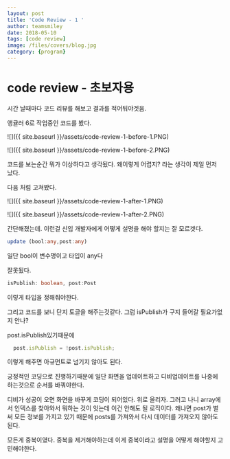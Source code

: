 ```yaml
---
layout: post
title: 'Code Review - 1 ' 
author: teamsmiley 
date: 2018-05-10
tags: [code review]
image: /files/covers/blog.jpg
category: {program}
---
```


# code review - 초보자용

시간 날때마다 코드 리뷰를 해보고 결과를 적어둬야겟음. 

앵귤러 6로 작업중인 코드를 봤다. 

![]({{ site.baseurl }}/assets/code-review-1-before-1.PNG)

![]({{ site.baseurl }}/assets/code-review-1-before-2.PNG)

코드를 보는순간 뭐가 이상하다고 생각됬다. 왜이렇게 어렵지? 라는 생각이 제일 먼저 났다. 

다음 처럼 고쳐봤다. 

![]({{ site.baseurl }}/assets/code-review-1-after-1.PNG)

![]({{ site.baseurl }}/assets/code-review-1-after-2.PNG)

간단해졌는데. 이런걸 신입 개발자에게 어떻게 설명을 해야 할지는 잘 모르겟다.

```ts
update (bool:any,post:any)
```

일단 bool이 변수명이고 타입이 any다 

잘못됬다. 

```ts
isPublish: boolean, post:Post 
```

이렇게 타입을 정해줘야한다. 

그리고 코드를 보니 단지 토글을 해주는것같다. 그럼 isPublish가 구지 들어갈 필요가없지 안나?

post.isPublish있기때문에 

```ts
  post.isPublish = !post.isPublish;
```

이렇게 해주면 아규먼트로 넘기지 않아도 된다. 

긍정적인 코딩으로 진행하기때문에 일단 화면을 업데이트하고 디비업데이트를 나중에 하는것으로 순서를 바꿔야한다. 

디비가 성공이 오면 화면을 바꾸게 코딩이 되어있다. 위로 올리자. 그러고 나니 array에서 인덱스를 찾아와서 뭐하는 것이 잇는데 이건 안해도 될 로직이다. 왜냐면 post가 벌써 모든 정보를 가지고 있기 때문에 posts를 가져와서 다시 데이터를 가져오지 않아도 된다.  

모든게 중복이였다. 중복을 제거해야하는데 이게 중복이라고 설명을 어떻게 해야할지 고민해야한다. 



